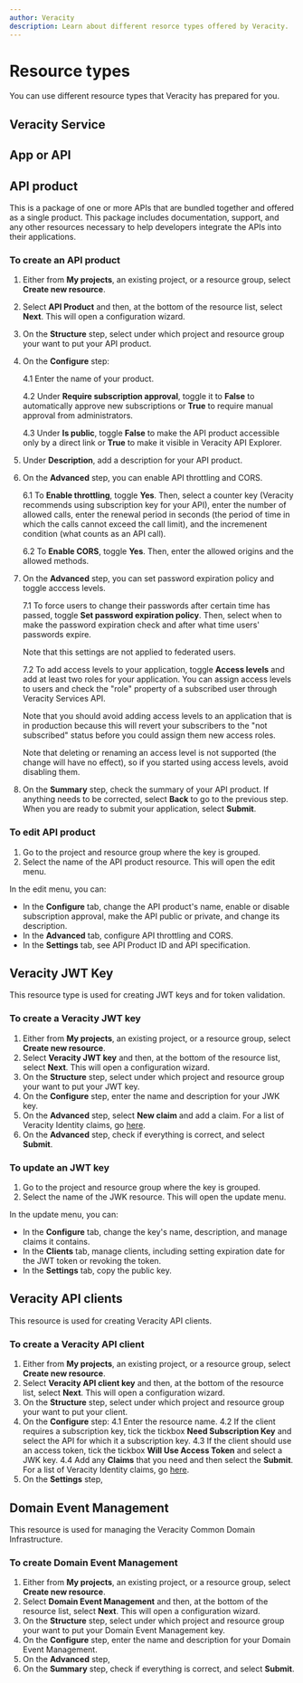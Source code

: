 ```yaml
---
author: Veracity
description: Learn about different resorce types offered by Veracity.
---
```


# Resource types

You can use different resource types that Veracity has prepared for you.

## Veracity Service

## App or API

## API product
This is a package of one or more APIs that are bundled together and offered as a single product. This package includes documentation, support, and any other resources necessary to help developers integrate the APIs into their applications.

### To create an API product
1. Either from **My projects**, an existing project, or a resource group, select **Create new resource**.
2. Select **API Product** and then, at the bottom of the resource list, select **Next**. This will open a configuration wizard.
3. On the **Structure** step, select under which project and resource group your want to put your API product.
4. On the **Configure** step:

	4.1 Enter the name of your product.

	4.2 Under **Require subscription approval**, toggle it to **False** to automatically approve new subscriptions or **True** to require manual approval from administrators.

	4.3 Under **Is public**, toggle **False** to make the API product accessible only by a direct link or **True** to make it visible in Veracity API Explorer.

5. Under **Description**, add a description for your API product.
6. On the **Advanced** step, you can enable API throttling and CORS.
	
	6.1 To **Enable throttling**, toggle **Yes**. Then, select a counter key (Veracity recommends using subscription key for your API), enter the number of allowed calls, enter the renewal period in seconds (the period of time in which the calls cannot exceed the call limit), and the incremenent condition (what counts as an API call).
	
	6.2 To **Enable CORS**, toggle **Yes**. Then, enter the allowed origins and the allowed methods.
	
7. On the **Advanced** step, you can set password expiration policy and toggle acccess levels.
	
	7.1 To force users to change their passwords after certain time has passed, toggle **Set password expiration policy**. Then, select when to make the password expiration check and after what time users' passwords expire. 
	
	Note that this settings are not applied to federated users.
	
	7.2 To add access levels to your application, toggle **Access levels** and add at least two roles for your application. You can assign access levels to users and check the "role" property of a subscribed user through Veracity Services API. 
	
	Note that you should avoid adding access levels to an application that is in production because this will revert your subscribers to the "not subscribed" status before you could assign them new access roles.

	Note that deleting or renaming an access level is not supported (the change will have no effect), so if you started using access levels, avoid disabling them.

8. On the **Summary** step, check the summary of your API product. If anything needs to be corrected, select **Back** to go to the previous step. When you are ready to submit your application, select **Submit**.


### To edit API product
1. Go to the project and resource group where the key is grouped.
2. Select the name of the API product resource. This will open the edit menu.

In the edit menu, you can:
* In the **Configure** tab, change the API product's name, enable or disable subscription approval, make the API public or private, and change its description.
* In the **Advanced** tab, configure API throttling and CORS.
* In the **Settings** tab, see API Product ID and API specification.

## Veracity JWT Key
This resource type is used for creating JWT keys and for token validation.


### To create a Veracity JWT key
1. Either from **My projects**, an existing project, or a resource group, select **Create new resource**.
2. Select **Veracity JWT key** and then, at the bottom of the resource list, select **Next**. This will open a configuration wizard.
3. On the **Structure** step, select under which project and resource group your want to put your JWT key.
4. On the **Configure** step, enter the name and description for your JWK key.
5. On the **Advanced** step, select **New claim** and add a claim. For a list of Veracity Identity claims, go [here](../identity/authentication/claims.md).
6. On the **Advanced** step, check if everything is correct, and select **Submit**.

### To update an JWT key
1. Go to the project and resource group where the key is grouped.
2. Select the name of the JWK resource. This will open the update menu.

In the update menu, you can:
* In the **Configure** tab, change the key's name, description, and manage claims it contains. 
* In the **Clients** tab, manage clients, including setting expiration date for the JWT token or revoking the token. 
* In the **Settings** tab, copy the public key.

## Veracity API clients

This resource is used for creating Veracity API clients.

### To create a Veracity API client
1. Either from **My projects**, an existing project, or a resource group, select **Create new resource**.
2. Select **Veracity API client key** and then, at the bottom of the resource list, select **Next**. This will open a configuration wizard.
3. On the **Structure** step, select under which project and resource group your want to put your client.
4. On the **Configure** step:
	4.1 Enter the resource name.
	4.2 If the client requires a subscription key, tick the tickbox **Need Subscription Key** and select the API for which it a subscription key. 
	4.3 If the client should use an access token,  tick the tickbox **Will Use Access Token** and select a JWK key.
	4.4 Add any **Claims** that you need and then select the **Submit**. For a list of Veracity Identity claims, go [here](../identity/authentication/claims.md).
5. On the **Settings** step, 

## Domain Event Management

This resource is used for managing the Veracity Common Domain Infrastructure.

### To create Domain Event Management
1. Either from **My projects**, an existing project, or a resource group, select **Create new resource**.
2. Select **Domain Event Management** and then, at the bottom of the resource list, select **Next**. This will open a configuration wizard.
3. On the **Structure** step, select under which project and resource group your want to put your Domain Event Management key.
4. On the **Configure** step, enter the name and description for your Domain Event Management.
5. On the **Advanced** step, 
6. On the **Summary** step, check if everything is correct, and select **Submit**.
